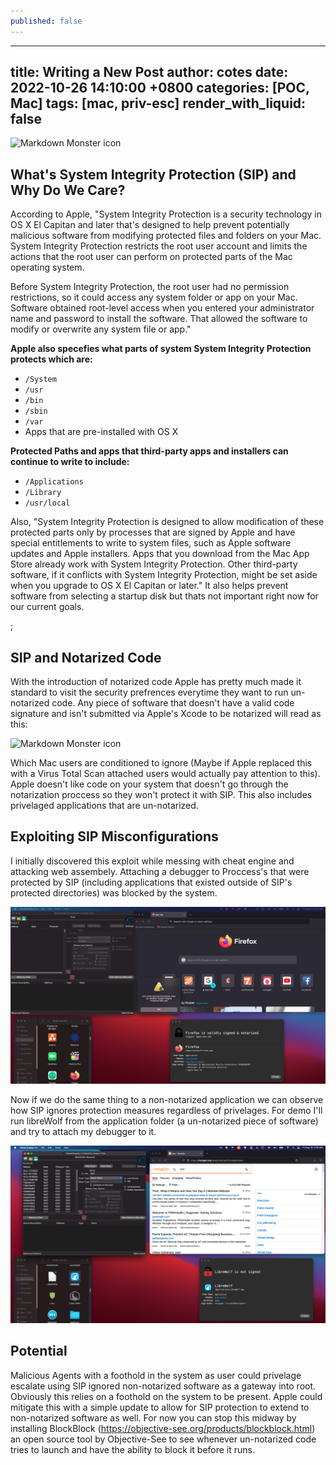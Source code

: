 ```yaml
---
published: false
---
```

---
title: Writing a New Post
author: cotes
date: 2022-10-26 14:10:00 +0800
categories: [POC, Mac]
tags: [mac, priv-esc]
render_with_liquid: false
---
<img src="https://upload.wikimedia.org/wikipedia/commons/thumb/c/c2/OS_X_security_layers.svg/1200px-OS_X_security_layers.svg.png"
     alt="Markdown Monster icon"
     style="width: auto; max-width: 100%; height: auto;" />

## What's System Integrity Protection (SIP) and Why Do We Care?

According to Apple, "System Integrity Protection is a security technology in OS X El Capitan and later that's designed to help prevent potentially malicious software from modifying protected files and folders on your Mac. System Integrity Protection restricts the root user account and limits the actions that the root user can perform on protected parts of the Mac operating system.

Before System Integrity Protection, the root user had no permission restrictions, so it could access any system folder or app on your Mac. Software obtained root-level access when you entered your administrator name and password to install the software. That allowed the software to modify or overwrite any system file or app."

**Apple also specefies what parts of system System Integrity Protection protects which are:**

- `/System`
- `/usr`
- `/bin`
- `/sbin`
- `/var`
- Apps that are pre-installed with OS X

**Protected Paths and apps that third-party apps and installers can continue to write to include:**

- `/Applications`
- `/Library`
- `/usr/local`

Also, "System Integrity Protection is designed to allow modification of these protected parts only by processes that are signed by Apple and have special entitlements to write to system files, such as Apple software updates and Apple installers. Apps that you download from the Mac App Store already work with System Integrity Protection. Other third-party software, if it conflicts with System Integrity Protection, might be set aside when you upgrade to OS X El Capitan or later." It also helps prevent software from selecting a startup disk but thats not important right now for our current goals.

;
## SIP and Notarized Code

With the introduction of notarized code Apple has pretty much made it standard to visit the security prefrences everytime they want to run un-notarized code. Any piece of software that doesn't have a valid code signature and isn't submitted via Apple's Xcode to be notarized will read as this:

<img src="https://media.idownloadblog.com/wp-content/uploads/2017/04/remove-open-program-dialog-before.png"
     alt="Markdown Monster icon"
     style="width: auto; max-width: 100%; height: auto;" />
     
Which Mac users are conditioned to ignore (Maybe if Apple replaced this with a Virus Total Scan attached users would actually pay attention to this). Apple doesn't like code on your system that doesn't go through the notarization proccess so they won't protect it with SIP. This also includes privelaged applications that are un-notarized. 

## Exploiting SIP Misconfigurations

I initially discovered this exploit while messing with cheat engine and attacking web assembely. Attaching a debugger to Proccess's that were protected by SIP (including applications that existed outside of SIP's protected directories) was blocked by the system.

<img src="https://raw.githubusercontent.com/LimeIncOfficial/Blog-Repo/main/SIP%20Circumvet/Screen%20Shot%202022-08-19%20at%205.22.12%20AM.png"
     alt="Markdown Monster icon"
     style="width: auto; max-width: 100%; height: auto;" />

Now if we do the same thing to a non-notarized application we can observe how SIP ignores protection measures regardless of privelages. For demo I'll run libreWolf from the application folder (a un-notarized piece of software) and try to attach my debugger to it.

<img src="https://github.com/LimeIncOfficial/Blog-Repo/blob/main/SIP%20Circumvet/Screen%20Shot%202022-08-19%20at%205.39.03%20AM.png?raw=true"
     alt="Markdown Monster icon"
     style="width: auto; max-width: 100%; height: auto;" />
## Potential 

Malicious Agents with a foothold in the system as user could privelage escalate using SIP ignored non-notarized software as a gateway into root. Obviously this relies on a foothold on the system to be present. Apple could mitigate this with a simple update to allow for SIP protection to extend to non-notarized software as well. For now you can stop this midway by installing BlockBlock (https://objective-see.org/products/blockblock.html) an open source tool by Objective-See to see whenever un-notarized code tries to launch and have the ability to block it before it runs.


